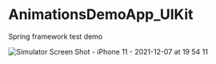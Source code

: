 # AnimationsDemoApp_UIKit

Spring framework test demo

![Simulator Screen Shot - iPhone 11 - 2021-12-07 at 19 54 11](https://user-images.githubusercontent.com/77058534/145072101-0f90451c-7833-4098-a349-97898e0346f0.png)
